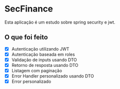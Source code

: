 # SecFinance
Esta aplicação é um estudo sobre spring security e jwt.

## O que foi feito
- [x] Autenticação utilizando JWT
- [x] Autenticação baseada em roles
- [x] Validação de inputs usando DTO
- [x] Retorno de resposta usando DTO
- [x] Listagem com paginação
- [x] Error Handler personalizado usando DTO
- [x] Error personalizado
